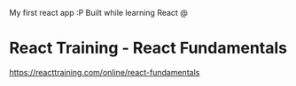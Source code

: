 My first react app :P
Built while learning React @
# React Training - React Fundamentals 
https://reacttraining.com/online/react-fundamentals
